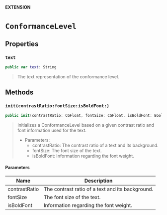 **EXTENSION**

# `ConformanceLevel`

## Properties
### `text`

```swift
public var text: String
```

> The text representation of the conformance level.

## Methods
### `init(contrastRatio:fontSize:isBoldFont:)`

```swift
public init(contrastRatio: CGFloat, fontSize: CGFloat, isBoldFont: Bool)
```

> Initializes a ConformanceLevel based on a given contrast ratio and font information used for the text.
>
> - Parameters:
>     - contrastRatio: The contrast ratio of a text and its background.
>     - fontSize: The font size of the text.
>     - isBoldFont: Information regarding the font weight.

#### Parameters

| Name | Description |
| ---- | ----------- |
| contrastRatio | The contrast ratio of a text and its background. |
| fontSize | The font size of the text. |
| isBoldFont | Information regarding the font weight. |